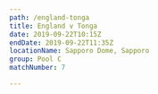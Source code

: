 ```yaml
---
path: /england-tonga
title: England v Tonga
date: 2019-09-22T10:15Z
endDate: 2019-09-22T11:35Z
locationName: Sapporo Dome, Sapporo
group: Pool C
matchNumber: 7

---
```

